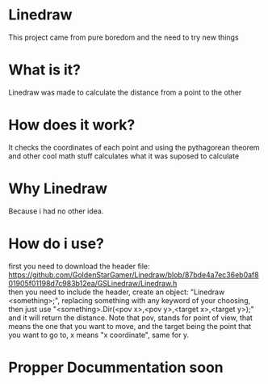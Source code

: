 # Linedraw
This project came from pure boredom and the need to try new things  
# What is it?
Linedraw was made to calculate the distance from a point to the other  
# How does it work?
It checks the coordinates of each point and using the pythagorean theorem and other cool math stuff calculates what it was suposed to calculate  
# Why Linedraw
Because i had no other idea.  
# How do i use?
first you need to download the header file: https://github.com/GoldenStarGamer/Linedraw/blob/87bde4a7ec36eb0af801905f01198d7c983b12ea/GSLinedraw/Linedraw.h  
then you need to include the header, create an object: "Linedraw \<something>;", replacing something with any keyword of your choosing,  
then just use "\<something>.Dir(\<pov x>,\<pov y>,\<target x>,\<target y>);" and it will return the distance. Note that pov, stands for point of view, that means the one that you want to move, and the target being the point that you want to go to, x means "x coordinate", same for y.
# Propper Docummentation soon
